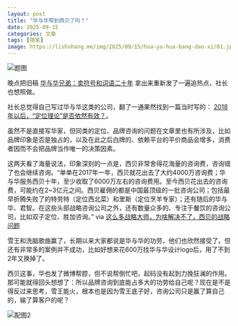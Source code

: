 ```yaml
---
layout: post
title: "华与华帮到西贝了吗？"
date: 2025-09-15
categories: 文章
tags: [随笔]
image: https://lishuhang.me/img/2025/09/15/hua-yu-hua-bang-dao-xi/01.jpg
---
```


![题图](https://lishuhang.me/img/2025/09/15/hua-yu-hua-bang-dao-xi/01.jpg)

晚点把旧稿 [华与华兄弟：卖符号和词语二十年](https://mp.weixin.qq.com/s?__biz=MzU3Mjk1OTQ0Ng==&mid=2247529004&idx=1&sn=3b9eb3d2f8e847fe512bc98ec9dbb105&scene=142#wechat_redirect) 拿出来重新发了一遍追热点，社长也想照做。

社长总觉得自己写过华与华这类的公司，翻了一通果然找到一篇当时写的： [2018年以后，“定位理论”是否依然有效？](https://mp.weixin.qq.com/s?__biz=MjM5Mjg1ODIxMQ==&mid=2650659406&idx=1&sn=7d661450ea632cfe17d797c2068e75dd&scene=142#wechat_redirect)。

虽然不是直接写华家，但同类的定位、品牌咨询的问题在文章里也有所涉及，比如品牌印象是否是独占的，以及在此之后白牌的、依赖平台的平价商品会增多，消费者因而不会把品牌当作唯一的决策因素。

这两天看了海量说法，印象深刻的一点是，西贝非常舍得花海量的咨询费，咨询错了也会继续咨询。“单单在2017年一年，西贝就花出去了大约4000万咨询费；华与华服务西贝十年，至少收取了6000万左右的咨询费用。至今西贝花出去的咨询费，可能约在2~3亿元之间。西贝雇佣的都是中国最顶级的一批咨询公司；包括最早折腾失败了的特劳特（定位西北菜）和里斯（定位烹羊专家）；还有随后的华与华、君智。在这些头部战略咨询公司之外，还有数量众多的、专注于餐饮的咨询公司，比如双子定位、胜加咨询。” via [这么多战略大师，为啥解决不了，西贝的战略问题](https://mp.weixin.qq.com/s?__biz=MzkwOTgyOTcxNw==&mid=2247485460&idx=1&sn=23a3a3e3761911d811b7c7888dd733f5&scene=142#wechat_redirect)

雪王和洗脑歌曲赢了，长期以来大家都说是华与华的功劳，他们也欣然接受了。但还有非常多的案例并不成功，比如好想来花600万找华与华设计logo后，用了不到2年又换掉了。

西贝这事，华也发了微博帮腔，但不说帮倒忙吧，起码没有起到力挽狂澜的作用。那可能就得回头想想了：所以品牌咨询到底能占多大的功劳给自己呢？现在是不是得反过来思考，雪王能火，根本也是因为雪王底子好，咨询公司只是赢了算自己的，输了算客户的呢？

![配图2](https://lishuhang.me/img/2025/09/15/hua-yu-hua-bang-dao-xi/02.jpg)